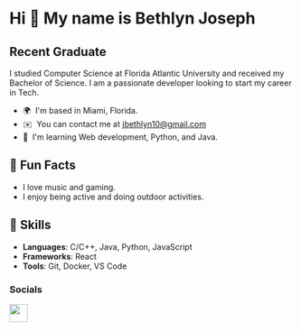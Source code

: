 Hi 👋 My name is Bethlyn Joseph
===============================

Recent Graduate
---------------

I studied Computer Science at Florida Atlantic University and received my Bachelor of Science. I am a passionate developer looking to start my career in Tech.

*   🌍  I'm based in Miami, Florida.
*   ✉️  You can contact me at [jbethlyn10@gmail.com](mailto:jbethlyn10@gmail.com)
*   🧠  I'm learning Web development, Python, and Java.

## 🌱 Fun Facts

* I love music and gaming.
* I enjoy being active and doing outdoor activities.

## 🚀 Skills

- **Languages**: C/C++, Java, Python, JavaScript 
- **Frameworks**: React
- **Tools**: Git, Docker, VS Code

### Socials

 <p align="left">
                      <a href="https://www.linkedin.com/in/bethlynjosephfau" target="_blank" rel="noreferrer">
                    <picture>
                    <source media="(prefers-color-scheme: dark)" srcset="https://raw.githubusercontent.com/danielcranney/readme-generator/main/public/icons/socials/linkedin-dark.svg" />
                    <source media="(prefers-color-scheme: light)" srcset="https://raw.githubusercontent.com/danielcranney/readme-generator/main/public/icons/socials/linkedin.svg" />
                    <img src="https://raw.githubusercontent.com/danielcranney/readme-generator/main/public/icons/socials/linkedin.svg" width="32" height="32" />
                    </picture>
                    </a></p>


                    
